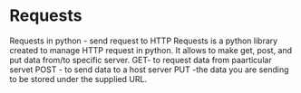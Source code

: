 # Requests
Requests in python - send request to HTTP
Requests is a python library created to manage HTTP request in python. It allows to make get, post, and put data from/to specific server. 
GET- to request data from paarticular servet
POST -  to send data to a host server
PUT -the data you are sending to be stored under the supplied URL.
